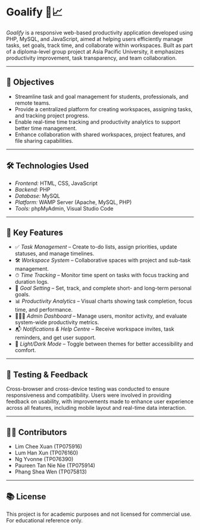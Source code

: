 # Goalify 🎯📈

*Goalify* is a responsive web-based productivity application developed using PHP, MySQL, and JavaScript, aimed at helping users efficiently manage tasks, set goals, track time, and collaborate within workspaces. Built as part of a diploma-level group project at Asia Pacific University, it emphasizes productivity improvement, task transparency, and team collaboration.

---

## 🎯 Objectives

- Streamline task and goal management for students, professionals, and remote teams.
- Provide a centralized platform for creating workspaces, assigning tasks, and tracking project progress.
- Enable real-time time tracking and productivity analytics to support better time management.
- Enhance collaboration with shared workspaces, project features, and file sharing capabilities.

---

## 🛠 Technologies Used

- *Frontend:* HTML, CSS, JavaScript
- *Backend:* PHP
- *Database:* MySQL
- *Platform:* WAMP Server (Apache, MySQL, PHP)
- *Tools:* phpMyAdmin, Visual Studio Code

---

## 🧩 Key Features

- ✅ *Task Management* – Create to-do lists, assign priorities, update statuses, and manage timelines.
- 🛠 *Workspace System* – Collaborative spaces with project and sub-task management.
- ⏱ *Time Tracking* – Monitor time spent on tasks with focus tracking and duration logs.
- 🎯 *Goal Setting* – Set, track, and complete short- and long-term personal goals.
- 📊 *Productivity Analytics* – Visual charts showing task completion, focus time, and performance.
- 🧑‍🤝‍🧑 *Admin Dashboard* – Manage users, monitor activity, and evaluate system-wide productivity metrics.
- 📬 *Notifications & Help Centre* – Receive workspace invites, task reminders, and get user support.
- 🎨 *Light/Dark Mode* – Toggle between themes for better accessibility and comfort.

---

## 🧪 Testing & Feedback

Cross-browser and cross-device testing was conducted to ensure responsiveness and compatibility. Users were involved in providing feedback on usability, with improvements made to enhance user experience across all features, including mobile layout and real-time data interaction.

---

## 👨‍💻 Contributors

- Lim Chee Xuan (TP075916)  
- Lum Han Xun (TP076160)  
- Ng Yvonne (TP076390)  
- Paureen Tan Nie Nie (TP075914)  
- Phang Shea Wen (TP075813)

---

## 📚 License

This project is for academic purposes and not licensed for commercial use. For educational reference only.
